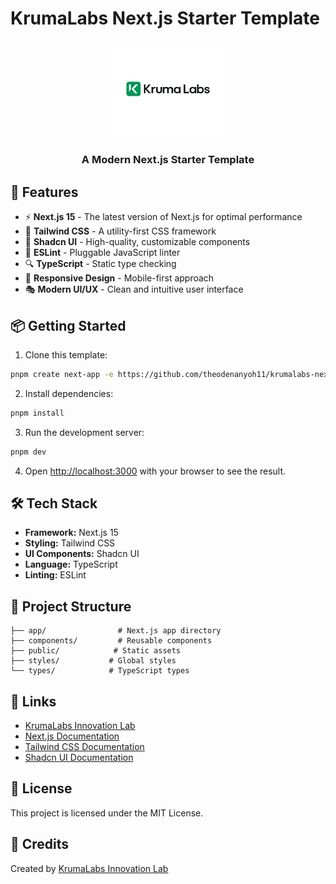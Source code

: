 # KrumaLabs Next.js Starter Template

<div align="center">
  <img src="public/logo/Logo.svg" alt="KrumaLabs Logo" width="200"/>
  <h3 align="center">A Modern Next.js Starter Template</h3>
</div>

## 🚀 Features

- ⚡️ **Next.js 15** - The latest version of Next.js for optimal performance
- 🎨 **Tailwind CSS** - A utility-first CSS framework
- 🎯 **Shadcn UI** - High-quality, customizable components
- 📝 **ESLint** - Pluggable JavaScript linter
- 🔍 **TypeScript** - Static type checking
- 📱 **Responsive Design** - Mobile-first approach
- 🎭 **Modern UI/UX** - Clean and intuitive user interface

## 📦 Getting Started

1. Clone this template:
```bash
pnpm create next-app -e https://github.com/theodenanyoh11/krumalabs-nextjs-starter
```

2. Install dependencies:
```bash
pnpm install
```

3. Run the development server:
```bash
pnpm dev
```

4. Open [http://localhost:3000](http://localhost:3000) with your browser to see the result.

## 🛠️ Tech Stack

- **Framework:** Next.js 15
- **Styling:** Tailwind CSS
- **UI Components:** Shadcn UI
- **Language:** TypeScript
- **Linting:** ESLint

## 📝 Project Structure

```
├── app/                # Next.js app directory
├── components/         # Reusable components
├── public/            # Static assets
├── styles/           # Global styles
└── types/            # TypeScript types
```

## 🔗 Links

- [KrumaLabs Innovation Lab](https://www.krumalabs.com)
- [Next.js Documentation](https://nextjs.org/docs)
- [Tailwind CSS Documentation](https://tailwindcss.com/docs)
- [Shadcn UI Documentation](https://ui.shadcn.com)

## 📄 License

This project is licensed under the MIT License.

## 🙏 Credits

Created by [KrumaLabs Innovation Lab](https://www.krumalabs.com)
